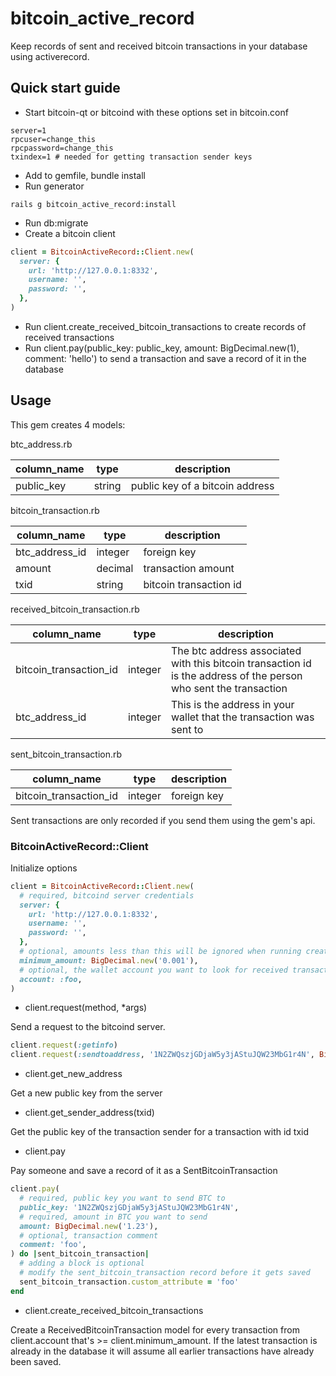# bitcoin_active_record
Keep records of sent and received bitcoin transactions in your database using activerecord.  

## Quick start guide
* Start bitcoin-qt or bitcoind with these options set in bitcoin.conf
```
server=1
rpcuser=change_this
rpcpassword=change_this
txindex=1 # needed for getting transaction sender keys
```
* Add to gemfile, bundle install
* Run generator
```
rails g bitcoin_active_record:install
```
* Run db:migrate
* Create a bitcoin client
```ruby
client = BitcoinActiveRecord::Client.new(
  server: {
    url: 'http://127.0.0.1:8332',
    username: '',
    password: '',
  },
)
```
* Run client.create_received_bitcoin_transactions to create records of received transactions
* Run client.pay(public_key: public_key, amount: BigDecimal.new(1), comment: 'hello') to send a transaction and save a record of it in the database

## Usage

This gem creates 4 models:

btc_address.rb

column_name | type | description
--- | --- | ---
public_key | string | public key of a bitcoin address

bitcoin_transaction.rb

column_name | type | description
--- | --- | ---
btc_address_id | integer | foreign key
amount | decimal | transaction amount
txid | string | bitcoin transaction id

received_bitcoin_transaction.rb  

column_name | type | description
--- | --- | ---
bitcoin_transaction_id | integer | The btc address associated with this bitcoin transaction id is the address of the person who sent the transaction
btc_address_id | integer | This is the address in your wallet that the transaction was sent to

sent_bitcoin_transaction.rb  

column_name | type | description
--- | --- | ---
bitcoin_transaction_id | integer | foreign key

Sent transactions are only recorded if you send them using the gem's api.

### BitcoinActiveRecord::Client

Initialize options

```ruby
client = BitcoinActiveRecord::Client.new(
  # required, bitcoind server credentials
  server: {
    url: 'http://127.0.0.1:8332',
    username: '',
    password: '',
  },
  # optional, amounts less than this will be ignored when running create_received_bitcoin_transactions
  minimum_amount: BigDecimal.new('0.001'),
  # optional, the wallet account you want to look for received transactions in
  account: :foo,
)
```

* client.request(method, *args)

Send a request to the bitcoind server.  

```ruby
client.request(:getinfo)
client.request(:sendtoaddress, '1N2ZWQszjGDjaW5y3jAStuJQW23MbG1r4N', BigDecimal.new(1))
```

* client.get_new_address

Get a new public key from the server

* client.get_sender_address(txid)

Get the public key of the transaction sender for a transaction with id txid

* client.pay

Pay someone and save a record of it as a SentBitcoinTransaction

```ruby
client.pay(
  # required, public key you want to send BTC to
  public_key: '1N2ZWQszjGDjaW5y3jAStuJQW23MbG1r4N',
  # required, amount in BTC you want to send
  amount: BigDecimal.new('1.23'),
  # optional, transaction comment
  comment: 'foo',
) do |sent_bitcoin_transaction|
  # adding a block is optional
  # modify the sent_bitcoin_transaction record before it gets saved
  sent_bitcoin_transaction.custom_attribute = 'foo'
end
```

* client.create_received_bitcoin_transactions

Create a ReceivedBitcoinTransaction model for every transaction from client.account that's >= client.minimum_amount. If the latest transaction is already in the database it will assume all earlier transactions have already been saved.
